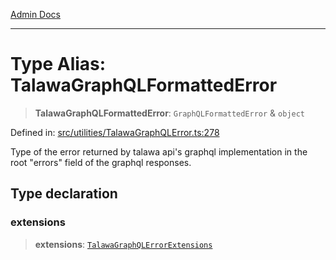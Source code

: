 [Admin Docs](/)

***

# Type Alias: TalawaGraphQLFormattedError

> **TalawaGraphQLFormattedError**: `GraphQLFormattedError` & `object`

Defined in: [src/utilities/TalawaGraphQLError.ts:278](https://github.com/PalisadoesFoundation/talawa-api/blob/a88e9b37389a25702f1dcb39c566193904da08be/src/utilities/TalawaGraphQLError.ts#L278)

Type of the error returned by talawa api's graphql implementation in the root "errors" field of the graphql responses.

## Type declaration

### extensions

> **extensions**: [`TalawaGraphQLErrorExtensions`](TalawaGraphQLErrorExtensions.md)
